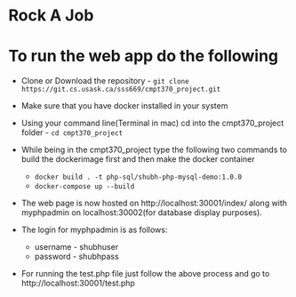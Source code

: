 # Rock A Job

# To run the web app do the following
* Clone or Download the repository -  `git clone https://git.cs.usask.ca/sss669/cmpt370_project.git`
* Make sure that you have docker installed in your system
* Using your command line(Terminal in mac) cd into the cmpt370_project folder - `cd cmpt370_project`
* While being in the cmpt370_project type the following two commands to build the dockerimage first and then make the docker container
    * `docker build . -t php-sql/shubh-php-mysql-demo:1.0.0`
    * `docker-compose up --build`
* The web page is now hosted on http://localhost:30001/index/ along with myphpadmin on localhost:30002(for database display purposes).
* The login for myphpadmin is as follows:
    * username - shubhuser
    * password - shubhpass

* For running the test.php file just follow the above process and go to http://localhost:30001/test.php
